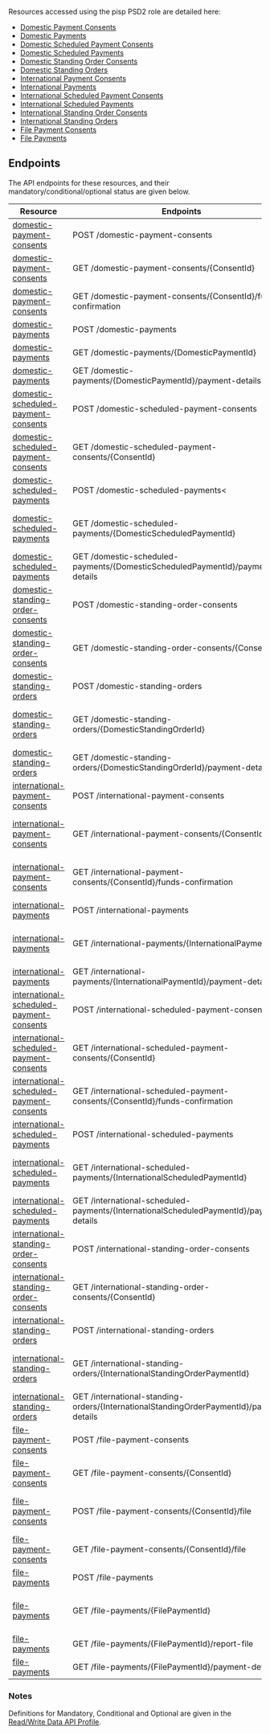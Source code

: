 Resources accessed using the pisp PSD2 role are detailed here:

* [Domestic Payment Consents](domestic-payment-consents.md)
* [Domestic Payments](domestic-payments.md)
* [Domestic Scheduled Payment Consents](domestic-scheduled-payment-consents.md)
* [Domestic Scheduled Payments](domestic-scheduled-payments.md)
* [Domestic Standing Order Consents](domestic-standing-order-consents.md)
* [Domestic Standing Orders](domestic-standing-orders.md)
* [International Payment Consents](international-payment-consents.md)
* [International Payments](international-payments.md)
* [International Scheduled Payment Consents](international-scheduled-payment-consents.md)
* [International Scheduled Payments](international-scheduled-payments.md)
* [International Standing Order Consents](international-standing-order-consents.md)
* [International Standing Orders](international-standing-orders.md)
* [File Payment Consents](file-payment-consents.md)
* [File Payments](file-payments.md)

## Endpoints

The API endpoints for these resources, and their mandatory/conditional/optional status are given below.

| Resource |Endpoints |Mandatory? |
| --- |--- |---|
| [domestic-payment-consents](domestic-payment-consents.md) |POST /domestic-payment-consents |Mandatory |
| [domestic-payment-consents](domestic-payment-consents.md) |GET /domestic-payment-consents/{ConsentId} |Mandatory |
| [domestic-payment-consents](domestic-payment-consents.md) |GET /domestic-payment-consents/{ConsentId}/funds-confirmation |Mandatory |
| [domestic-payments](domestic-payments.md) |POST /domestic-payments |Mandatory |
| [domestic-payments](domestic-payments.md) |GET /domestic-payments/{DomesticPaymentId} |Mandatory |
| [domestic-payments](domestic-payments.md) |GET /domestic-payments/{DomesticPaymentId}/payment-details |Optional |
| [domestic-scheduled-payment-consents](domestic-scheduled-payment-consents.md) |POST /domestic-scheduled-payment-consents |Conditional |
| [domestic-scheduled-payment-consents](domestic-scheduled-payment-consents.md) |GET /domestic-scheduled-payment-consents/{ConsentId} |Mandatory (if resource POST implemented) |
| [domestic-scheduled-payments](domestic-scheduled-payments.md) |POST /domestic-scheduled-payments< |Conditional |
| [domestic-scheduled-payments](domestic-scheduled-payments.md) |GET /domestic-scheduled-payments/{DomesticScheduledPaymentId} |Mandatory (if resource POST implemented) |
| [domestic-scheduled-payments](domestic-scheduled-payments.md) |GET /domestic-scheduled-payments/{DomesticScheduledPaymentId}/payment-details |Optional |
| [domestic-standing-order-consents](domestic-standing-order-consents.md) |POST /domestic-standing-order-consents |Conditional |
| [domestic-standing-order-consents](domestic-standing-order-consents.md) |GET /domestic-standing-order-consents/{ConsentId} |Mandatory (if resource POST implemented) |
| [domestic-standing-orders](domestic-standing-orders.md) |POST /domestic-standing-orders |Conditional |
| [domestic-standing-orders](domestic-standing-orders.md) |GET /domestic-standing-orders/{DomesticStandingOrderId} |Mandatory (if resource POST implemented) |
| [domestic-standing-orders](domestic-standing-orders.md) |GET /domestic-standing-orders/{DomesticStandingOrderId}/payment-details |Optional |
| [international-payment-consents](international-payment-consents.md) |POST /international-payment-consents |Conditional |
| [international-payment-consents](international-payment-consents.md) |GET /international-payment-consents/{ConsentId} |Mandatory (if resource POST implemented) |
| [international-payment-consents](international-payment-consents.md) |GET /international-payment-consents/{ConsentId}/funds-confirmation |Mandatory (if resource POST implemented) |
| [international-payments](international-payments.md) |POST /international-payments |Conditional |
| [international-payments](international-payments.md) |GET /international-payments/{InternationalPaymentId} |Mandatory (if resource POST implemented) |
| [international-payments](international-payments.md) |GET /international-payments/{InternationalPaymentId}/payment-details |Optional |
| [international-scheduled-payment-consents](international-scheduled-payment-consents.md) |POST /international-scheduled-payment-consents |Conditional |
| [international-scheduled-payment-consents](international-scheduled-payment-consents.md) |GET /international-scheduled-payment-consents/{ConsentId} |Mandatory (if resource POST implemented) |
| [international-scheduled-payment-consents](international-scheduled-payment-consents.md) |GET /international-scheduled-payment-consents/{ConsentId}/funds-confirmation |Mandatory (if resource POST implemented) |
| [international-scheduled-payments](international-scheduled-payments.md) |POST /international-scheduled-payments |Conditional |
| [international-scheduled-payments](international-scheduled-payments.md) |GET /international-scheduled-payments/{InternationalScheduledPaymentId} |Mandatory (if resource POST implemented) |
| [international-scheduled-payments](international-scheduled-payments.md) |GET /international-scheduled-payments/{InternationalScheduledPaymentId}/payment-details |Optional |
| [international-standing-order-consents](international-standing-order-consents.md) |POST /international-standing-order-consents |Conditional |
| [international-standing-order-consents](international-standing-order-consents.md) |GET /international-standing-order-consents/{ConsentId} |Mandatory (if resource POST implemented) |
| [international-standing-orders](international-standing-orders.md) |POST /international-standing-orders |Conditional |
| [international-standing-orders](international-standing-orders.md) |GET /international-standing-orders/{InternationalStandingOrderPaymentId} |Mandatory (if resource POST implemented) |
| [international-standing-orders](international-standing-orders.md) |GET /international-standing-orders/{InternationalStandingOrderPaymentId}/payment-details |Optional |
| [file-payment-consents](file-payment-consents.md) |POST /file-payment-consents |Conditional |
| [file-payment-consents](file-payment-consents.md) |GET /file-payment-consents/{ConsentId} |Conditional |
| [file-payment-consents](file-payment-consents.md) |POST /file-payment-consents/{ConsentId}/file |Mandatory (if resource POST implemented) |
| [file-payment-consents](file-payment-consents.md) |GET /file-payment-consents/{ConsentId}/file |Conditional |
| [file-payments](file-payments.md) |POST /file-payments |Conditional |
| [file-payments](file-payments.md) |GET /file-payments/{FilePaymentId} |Mandatory (if resource POST implemented) |
| [file-payments](file-payments.md) |GET /file-payments/{FilePaymentId}/report-file |Conditional |
| [file-payments](file-payments.md) |GET /file-payments/{FilePaymentId}/payment-details |Optional |

### Notes

Definitions for Mandatory, Conditional and Optional are given in the [Read/Write Data API Profile](../../profiles/read-write-data-api-profile.md#categorisation-of-implementation-requirements).
